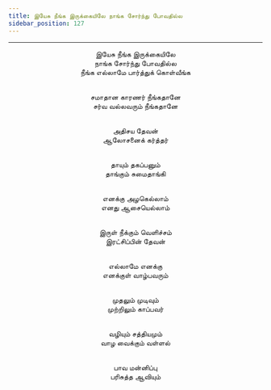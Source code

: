 ```yaml
---
title: இயேசு நீங்க இருக்கையிலே நாங்க சோர்ந்து போவதில்ல
sidebar_position: 127
---
```


---
<center>
இயேசு நீங்க இருக்கையிலே<br/>
நாங்க சோர்ந்து போவதில்ல<br/>
நீங்க எல்லாமே பார்த்துக் கொள்வீங்க<br/><br/>

சமாதான காரணர் நீங்கதானே<br/>
சர்வ வல்லவரும் நீங்கதானே<br/><br/>

அதிசய தேவன்<br/>
ஆலோசனைக் கர்த்தர்<br/><br/>

தாயும் தகப்பனும்<br/>
தாங்கும் சுமைதாங்கி<br/><br/>

எனக்கு அழகெல்லாம்<br/>
எனது ஆசையெல்லாம்<br/><br/>

இருள் நீக்கும் வெளிச்சம்<br/>
இரட்சிப்பின் தேவன்<br/><br/>

எல்லாமே எனக்கு<br/>
எனக்குள் வாழ்பவரும்<br/><br/>

முதலும் முடிவும்<br/>
முற்றிலும் காப்பவர்<br/><br/>

வழியும் சத்தியமும்<br/>
வாழ வைக்கும் வள்ளல்<br/><br/>

பாவ மன்னிப்பு<br/>
பரிசுத்த ஆவியும்
</center>